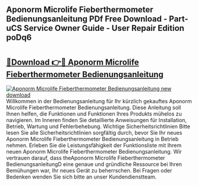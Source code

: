 ## Aponorm Microlife Fieberthermometer Bedienungsanleitung PDf Free Download - Part-uCS Service Owner Guide - User Repair Edition poDq6

# <h2><a href="http://df5h1if.blite.top/?on=Aponorm+Microlife+Fieberthermometer+Bedienungsanleitung">🔗Download 👉🔴 Aponorm Microlife Fieberthermometer Bedienungsanleitung</a></h2>

[![Aponorm Microlife Fieberthermometer Bedienungsanleitung new download](https://i.imgur.com/lujVjoI.png)](http://df5h1if.blite.top/?on=Aponorm+Microlife+Fieberthermometer+Bedienungsanleitung)
Willkommen in der Bedienungsanleitung für Ihr kürzlich gekauftes Aponorm Microlife Fieberthermometer Bedienungsanleitung. Diese Anleitung soll Ihnen helfen, die Funktionen und Funktionen Ihres Produkts mühelos zu navigieren. Im Inneren finden Sie detaillierte Anweisungen für Installation, Betrieb, Wartung und Fehlerbehebung. Wichtige Sicherheitsrichtlinien Bitte lesen Sie alle Sicherheitsrichtlinien sorgfältig durch, bevor Sie Ihr neues Aponorm Microlife Fieberthermometer Bedienungsanleitung in Betrieb nehmen. Erleben Sie die Leistungsfähigkeit der Funktionsliste mit Ihrem neuen Aponorm Microlife Fieberthermometer Bedienungsanleitung. Wir vertrauen darauf, dass theAponorm Microlife Fieberthermometer BedienungsanleitungD eine genaue und gründliche Ressource bei Ihren Bemühungen war, Ihr neues Gerät zu beherrschen. Bei Fragen oder Bedenken wenden Sie sich bitte an unser Kundendienstteam.
